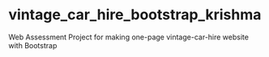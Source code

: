 # vintage_car_hire_bootstrap_krishma
Web Assessment Project for making one-page vintage-car-hire website with Bootstrap
